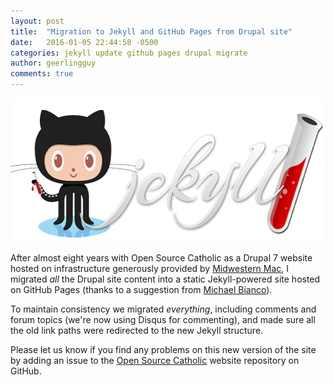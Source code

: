 ```yaml
---
layout: post
title:  "Migration to Jekyll and GitHub Pages from Drupal site"
date:   2016-01-05 22:44:58 -0500
categories: jekyll update github pages drupal migrate
author: geerlingguy
comments: true
---
```

<img src="/images/jekyll-github-pages.png" alt="Jekyll and GitHub Pages" class="center-image" width="600" height="230" />

After almost eight years with Open Source Catholic as a Drupal 7 website hosted on infrastructure generously provided by [Midwestern Mac](http://www.midwesternmac.com/), I migrated _all_ the Drupal site content into a static Jekyll-powered site hosted on GitHub Pages (thanks to a suggestion from [Michael Bianco](https://github.com/iloveitaly)).

To maintain consistency we migrated _everything_, including comments and forum topics (we're now using Disqus for commenting), and made sure all the old link paths were redirected to the new Jekyll structure.

Please let us know if you find any problems on this new version of the site by adding an issue to the [Open Source Catholic](https://github.com/opensourcecatholic/opensourcecatholic.github.io) website repository on GitHub.
